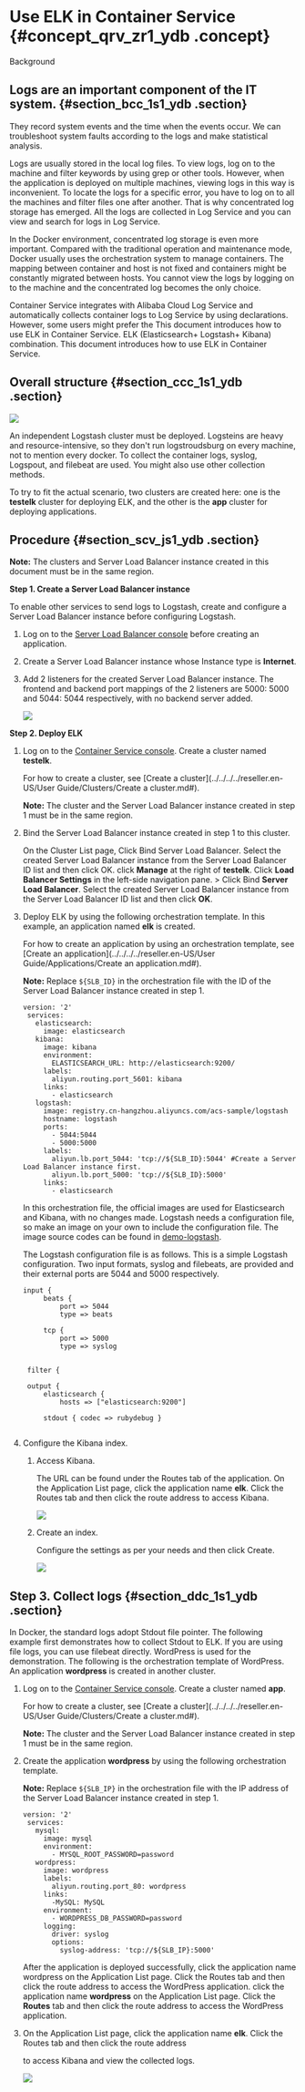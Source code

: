 # Use ELK in Container Service {#concept_qrv_zr1_ydb .concept}

Background

## Logs are an important component of the IT system. {#section_bcc_1s1_ydb .section}

They record system events and the time when the events occur. We can troubleshoot system faults according to the logs and make statistical analysis.

Logs are usually stored in the local log files. To view logs, log on to the machine and filter keywords by using grep or other tools. However, when the application is deployed on multiple machines, viewing logs in this way is inconvenient. To locate the logs for a specific error, you have to log on to all the machines and filter files one after another. That is why concentrated log storage has emerged. All the logs are collected in Log Service and you can view and search for logs in Log Service.

In the Docker environment, concentrated log storage is even more important. Compared with the traditional operation and maintenance mode, Docker usually uses the orchestration system to manage containers. The mapping between container and host is not fixed and containers might be constantly migrated between hosts. You cannot view the logs by logging on to the machine and the concentrated log becomes the only choice.

Container Service integrates with Alibaba Cloud Log Service and automatically collects container logs to Log Service by using declarations. However, some users might prefer the This document introduces how to use ELK in Container Service. ELK \(Elasticsearch+ Logstash+ Kibana\) combination. This document introduces how to use ELK in Container Service.

## Overall structure {#section_ccc_1s1_ydb .section}

![](http://static-aliyun-doc.oss-cn-hangzhou.aliyuncs.com/assets/img/7263/15681848355750_en-US.png)

An independent Logstash cluster must be deployed. Logsteins are heavy and resource-intensive, so they don't run logstroudsburg on every machine, not to mention every docker. To collect the container logs, syslog, Logspout, and filebeat are used. You might also use other collection methods.

To try to fit the actual scenario, two clusters are created here: one is the **testelk** cluster for deploying ELK, and the other is the **app** cluster for deploying applications.

## Procedure {#section_scv_js1_ydb .section}

**Note:** The clusters and Server Load Balancer instance created in this document must be in the same region.

**Step 1. Create a Server Load Balancer instance**

To enable other services to send logs to Logstash, create and configure a Server Load Balancer instance before configuring Logstash.

1.  Log on to the [Server Load Balancer console](https://partners-intl.console.aliyun.com/#/slbnext) before creating an application.
2.  Create a Server Load Balancer instance whose Instance type is **Internet**.
3.  Add 2 listeners for the created Server Load Balancer instance. The frontend and backend port mappings of the 2 listeners are 5000: 5000 and 5044: 5044 respectively, with no backend server added.

    ![](http://static-aliyun-doc.oss-cn-hangzhou.aliyuncs.com/assets/img/7263/15681848355752_en-US.png)


**Step 2. Deploy ELK**

1.  Log on to the [Container Service console](https://partners-intl.console.aliyun.com/#/cs). Create a cluster named **testelk**.

    For how to create a cluster, see [Create a cluster](../../../../reseller.en-US/User Guide/Clusters/Create a cluster.md#).

    **Note:** The cluster and the Server Load Balancer instance created in step 1 must be in the same region.

2.  Bind the Server Load Balancer instance created in step 1 to this cluster.

    On the Cluster List page, Click Bind Server Load Balancer. Select the created Server Load Balancer instance from the Server Load Balancer ID list and then click OK. click **Manage** at the right of **testelk**. Click **Load Balancer Settings** in the left-side navigation pane. \> Click Bind **Server Load Balancer**. Select the created Server Load Balancer instance from the Server Load Balancer ID list and then click **OK**.

3.  Deploy ELK by using the following orchestration template. In this example, an application named **elk** is created.

    For how to create an application by using an orchestration template, see [Create an application](../../../../reseller.en-US/User Guide/Applications/Create an application.md#).

    **Note:** Replace `${SLB_ID}` in the orchestration file with the ID of the Server Load Balancer instance created in step 1.

    ``` {#codeblock_7e7_ohx_xuf}
    version: '2'
     services:
       elasticsearch:
         image: elasticsearch
       kibana:
         image: kibana
         environment:
           ELASTICSEARCH_URL: http://elasticsearch:9200/
         labels:
           aliyun.routing.port_5601: kibana
         links:
           - elasticsearch
       logstash:
         image: registry.cn-hangzhou.aliyuncs.com/acs-sample/logstash
         hostname: logstash
         ports:
           - 5044:5044
           - 5000:5000
         labels:
           aliyun.lb.port_5044: 'tcp://${SLB_ID}:5044' #Create a Server Load Balancer instance first.
           aliyun.lb.port_5000: 'tcp://${SLB_ID}:5000'
         links:
           - elasticsearch
    ```

    In this orchestration file, the official images are used for Elasticsearch and Kibana, with no changes made. Logstash needs a configuration file, so make an image on your own to include the configuration file. The image source codes can be found in [demo-logstash](https://github.com/AliyunContainerService/demo-logstash).

    The Logstash configuration file is as follows. This is a simple Logstash configuration. Two input formats, syslog and filebeats, are provided and their external ports are 5044 and 5000 respectively.

    ``` {#codeblock_g1m_sr9_91s}
    input {
         beats {
             port => 5044
             type => beats
    
         tcp {
             port => 5000
             type => syslog
    
    
     filter {
    
     output {
         elasticsearch { 
             hosts => ["elasticsearch:9200"]
    
         stdout { codec => rubydebug }
    					
    ```

4.  Configure the Kibana index.
    1.  Access Kibana.

        The URL can be found under the Routes tab of the application. On the Application List page, click the application name **elk**. Click the Routes tab and then click the route address to access Kibana.

        ![](http://static-aliyun-doc.oss-cn-hangzhou.aliyuncs.com/assets/img/7263/15681848355757_en-US.png)

    2.  Create an index.

        Configure the settings as per your needs and then click Create.

        ![](http://static-aliyun-doc.oss-cn-hangzhou.aliyuncs.com/assets/img/7263/15681848365758_en-US.png)


## Step 3. Collect logs {#section_ddc_1s1_ydb .section}

In Docker, the standard logs adopt Stdout file pointer. The following example first demonstrates how to collect Stdout to ELK. If you are using file logs, you can use filebeat directly. WordPress is used for the demonstration. The following is the orchestration template of WordPress. An application **wordpress** is created in another cluster.

1.  Log on to the [Container Service console](https://partners-intl.console.aliyun.com/#/cs). Create a cluster named **app**.

    For how to create a cluster, see [Create a cluster](../../../../reseller.en-US/User Guide/Clusters/Create a cluster.md#).

    **Note:** The cluster and the Server Load Balancer instance created in step 1 must be in the same region.

2.  Create the application **wordpress** by using the following orchestration template.

    **Note:** Replace `${SLB_IP}` in the orchestration file with the IP address of the Server Load Balancer instance created in step 1.

    ``` {#codeblock_tia_ehg_mn3}
    version: '2'
     services:
       mysql:
         image: mysql
         environment:
           - MYSQL_ROOT_PASSWORD=password
       wordpress:
         image: wordpress
         labels:
           aliyun.routing.port_80: wordpress
         links:
           -MySQL: MySQL
         environment:
           - WORDPRESS_DB_PASSWORD=password
         logging:
           driver: syslog
           options:
             syslog-address: 'tcp://${SLB_IP}:5000'
    ```

    After the application is deployed successfully, click the application name wordpress on the Application List page. Click the Routes tab and then click the route address to access the WordPress application. click the application name **wordpress** on the Application List page. Click the **Routes** tab and then click the route address to access the WordPress application.

3.  On the Application List page, click the application name **elk**. Click the Routes tab and then click the route address

    to access Kibana and view the collected logs.

    ![](http://static-aliyun-doc.oss-cn-hangzhou.aliyuncs.com/assets/img/7263/15681848365759_en-US.png)


